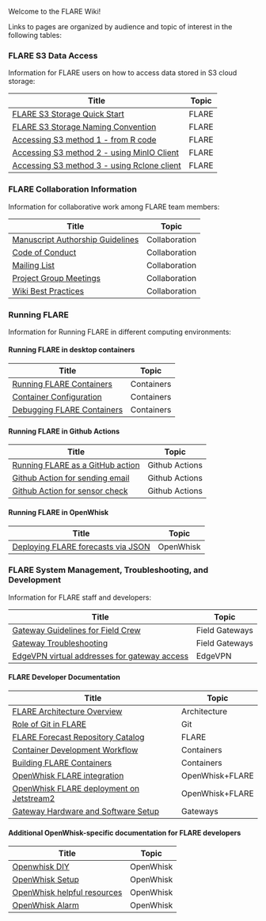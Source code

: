Welcome to the FLARE Wiki! 

Links to pages are organized by audience and topic of interest in the following tables:

### FLARE S3 Data Access

Information for FLARE users on how to access data stored in S3 cloud storage:

| Title | Topic |
|---|---|
| [FLARE S3 Storage Quick Start](FLARE-S3-quick-start) | FLARE |
| [FLARE S3 Storage Naming Convention](FLARE-S3-Storage-Naming-Convention) | FLARE |
| [Accessing S3 method 1 - from R code](Accessing-FLARE-S3-Storage-from-R) | FLARE |
| [Accessing S3 method 2 - using MinIO Client](Accessing-FLARE-S3-Storage-with-MinIO-Client) | FLARE |
| [Accessing S3 method 3 - using Rclone client](Manage-Files-on-S3-Using-RClone) | FLARE |

### FLARE Collaboration Information

Information for collaborative work among FLARE team members:

| Title | Topic |
|---|---|
| [Manuscript Authorship Guidelines](CIBR-Manuscript-Authorship-Guidelines) | Collaboration |
| [Code of Conduct](CIBR-code-conduct) | Collaboration |
| [Mailing List](https://groups.io/g/CIBR-FLARE) | Collaboration |
| [Project Group Meetings](CIBR-Group-Meetings) | Collaboration |
| [Wiki Best Practices](CIBR-Wiki-Best-Practices) | Collaboration |

### Running FLARE

Information for Running FLARE in different computing environments:

#### Running FLARE in desktop containers

| Title | Topic |
|---|---|
| [Running FLARE Containers](How-to-Run-FLARE-Containers) | Containers |
| [Container Configuration](Configuration-File) | Containers |
| [Debugging FLARE Containers](How-to-Debug-FLARE-Containers) | Containers |

#### Running FLARE in Github Actions

| Title | Topic |
|---|---|
| [Running FLARE as a GitHub action](Github-Action-for-FLARE-run) | Github Actions |
| [Github Action for sending email](Github-Action-for-sending-email) | Github Actions |
| [Github Action for sensor check](Github-Action-for-sensor-check) | Github Actions |

#### Running FLARE in OpenWhisk

| Title | Topic |
|---|---|
| [Deploying FLARE forecasts via JSON](https://github.com/FLARE-forecast/deployed-forecasts/blob/master/README.md) | OpenWhisk |

### FLARE System Management, Troubleshooting, and Development

Information for FLARE staff and developers:

| Title | Topic |
|---|---|
| [Gateway Guidelines for Field Crew](Gateway-Guidelines-for-Field-Crew) | Field Gateways |
| [Gateway Troubleshooting](Gateway-Troubleshooting) | Field Gateways |
| [EdgeVPN virtual addresses for gateway access](Gateway-Access) | EdgeVPN |

#### FLARE Developer Documentation

| Title | Topic |
|---|---|
| [FLARE Architecture Overview](FLARE-Architecture-Overview) | Architecture |
| [Role of Git in FLARE](Role-of-Git-in-FLARE) | Git |
| [FLARE Forecast Repository Catalog](FLARE-Forecast-Repository-Catalog) | FLARE |
| [Container Development Workflow](Development-Workflow) | Containers |
| [Building FLARE Containers](How-to-Build-FLARE-Containers) | Containers |
| [OpenWhisk FLARE integration](Openwhisk-FLARE-integration) | OpenWhisk+FLARE |
| [OpenWhisk FLARE deployment on Jetstream2](FLARE-OpenWhisk-setup-on-Jetstream2) | OpenWhisk+FLARE |
| [Gateway Hardware and Software Setup](Gateway-Setup) | Gateways |

#### Additional OpenWhisk-specific documentation for FLARE developers

| Title | Topic |
|---|---|
| [Openwhisk DIY](Openwhisk-setup-on-local-environment) | OpenWhisk |
| [OpenWhisk Setup](OpenWhisk-setup) | OpenWhisk |
| [OpenWhisk helpful resources](OpenWhisk---helpful-resources) | OpenWhisk |
| [OpenWhisk Alarm](Install-alarm-package-in-Openwhisk) | OpenWhisk |

